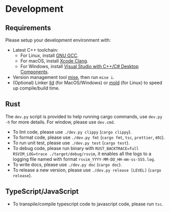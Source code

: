 # Development

## Requirements

Please setup your development environment with:

- Latest C++ toolchain:
  - For Linux, install [GNU GCC](https://gcc.gnu.org/).
  - For macOS, install [Xcode Clang](https://developer.apple.com/xcode/).
  - For Windows, install [Visual Studio with C++/C# Desktop Components](https://visualstudio.microsoft.com/).
- Version management tool [mise](https://github.com/jdx/mise), then run `mise i`.
- (Optional) Linker [lld](https://lld.llvm.org/) (for MacOS/Windows) or [mold](https://github.com/rui314/mold) (for Linux) to speed up compile/build time.

## Rust

The `dev.py` script is provided to help running cargo commands, use `dev.py -h` for more details. For window, please use `dev.cmd`.

- To lint code, please use `./dev.py clippy` (`cargo clippy`).
- To format code, please use `./dev.py fmt` (`cargo fmt`, `tsc`, `prettier`, etc).
- To run unit test, please use `./dev.py test` (`cargo test`).
- To debug code, please run binary with `RUST_BACKTRACE=full RSVIM_LOG=trace ./target/debug/rsvim`, it enables all the logs to a logging file named with format `rsvim_YYYY-MM-DD_HH-mm-ss-SSS.log`.
- To write docs, please use `./dev.py doc` (`cargo doc`).
- To release a new version, please use `./dev.py release [LEVEL]` (`cargo release`).

## TypeScript/JavaScript

- To transpile/compile typescript code to javascript code, please run `tsc`.
